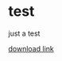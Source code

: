 # test
just a test

[download link](https://downgit.github.io/#/home?url=https://github.com/omni-biscuit/test/blob/main/OF-Review%20New%20Projects.omnifocusjs)

